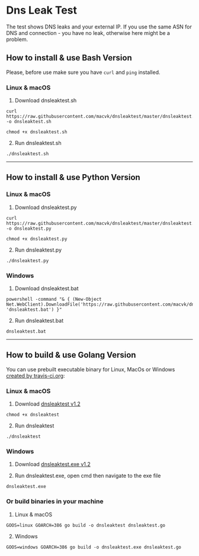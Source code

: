 # Dns Leak Test
The test shows DNS leaks and your external IP. If you use the same ASN for DNS and connection - you have no leak, otherwise here might be a problem.

## How to install & use Bash Version   

Please, before use make sure you have `curl` and `ping` installed.

### Linux & macOS

1. Download dnsleaktest.sh
```
curl https://raw.githubusercontent.com/macvk/dnsleaktest/master/dnsleaktest.sh -o dnsleaktest.sh
```

```
chmod +x dnsleaktest.sh
```

2. Run dnsleaktest.sh
```
./dnsleaktest.sh
```


-----------------------------------------------------

## How to install & use Python Version                                                                                  

### Linux & macOS

1. Download dnsleaktest.py
```
curl https://raw.githubusercontent.com/macvk/dnsleaktest/master/dnsleaktest.py -o dnsleaktest.py
```

```
chmod +x dnsleaktest.py
```

2. Run dnsleaktest.py
```
./dnsleaktest.py
```

### Windows

1. Download dnsleaktest.bat

```
powershell -command "& { (New-Object Net.WebClient).DownloadFile('https://raw.githubusercontent.com/macvk/dnsleaktest/master/dnsleaktest.bat', 'dnsleaktest.bat') }"
```

2. Run dnsleaktest.bat
```
dnsleaktest.bat
```



-----------------------------------------------------

## How to build & use Golang Version                                                                                  

You can use prebuilt executable binary for Linux, MacOs or Windows [created by travis-ci.org](https://github.com/macvk/dnsleaktest/releases/):

### Linux & macOS

1. Download [dnsleaktest v1.2](https://github.com/macvk/dnsleaktest/releases/download/v1.2/dnsleaktest)

```
chmod +x dnsleaktest
```

2. Run dnsleaktest
```
./dnsleaktest
```

### Windows

1. Download [dnsleaktest.exe v1.2](https://github.com/macvk/dnsleaktest/releases/download/v1.2/dnsleaktest.exe)

2. Run dnsleaktest.exe, 
open cmd then navigate to the exe file
```
dnsleaktest.exe
```



### Or build binaries in your machine 

1. Linux & macOS
```
GOOS=linux GOARCH=386 go build -o dnsleaktest dnsleaktest.go

```
2. Windows

```
GOOS=windows GOARCH=386 go build -o dnsleaktest.exe dnsleaktest.go

```